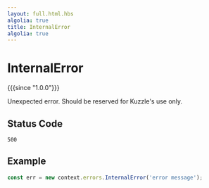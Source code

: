 ```yaml
---
layout: full.html.hbs
algolia: true
title: InternalError
algolia: true
---
```


# InternalError

{{{since "1.0.0"}}}

Unexpected error. Should be reserved for Kuzzle's use only.

## Status Code

`500`

## Example

```js
const err = new context.errors.InternalError('error message');
```
